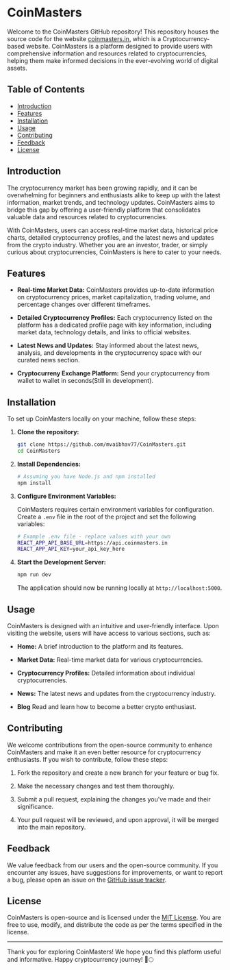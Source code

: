 # CoinMasters

Welcome to the CoinMasters GitHub repository! This repository houses the source code for the website [coinmasters.in](https://coinmasters.in), which is a Cryptocurrency-based website. CoinMasters is a platform designed to provide users with comprehensive information and resources related to cryptocurrencies, helping them make informed decisions in the ever-evolving world of digital assets.

## Table of Contents

- [Introduction](#introduction)
- [Features](#features)
- [Installation](#installation)
- [Usage](#usage)
- [Contributing](#contributing)
- [Feedback](#feedback)
- [License](#license)

## Introduction

The cryptocurrency market has been growing rapidly, and it can be overwhelming for beginners and enthusiasts alike to keep up with the latest information, market trends, and technology updates. CoinMasters aims to bridge this gap by offering a user-friendly platform that consolidates valuable data and resources related to cryptocurrencies.

With CoinMasters, users can access real-time market data, historical price charts, detailed cryptocurrency profiles, and the latest news and updates from the crypto industry. Whether you are an investor, trader, or simply curious about cryptocurrencies, CoinMasters is here to cater to your needs.

## Features

- **Real-time Market Data:** CoinMasters provides up-to-date information on cryptocurrency prices, market capitalization, trading volume, and percentage changes over different timeframes.

- **Detailed Cryptocurrency Profiles:** Each cryptocurrency listed on the platform has a dedicated profile page with key information, including market data, technology details, and links to official websites.

- **Latest News and Updates:** Stay informed about the latest news, analysis, and developments in the cryptocurrency space with our curated news section.
  
- **Cryptocurreny Exchange Platform:** Send your cryptocurrency from wallet to wallet in seconds(Still in development).

## Installation

To set up CoinMasters locally on your machine, follow these steps:

1. **Clone the repository:**

   ```bash
   git clone https://github.com/mvaibhav77/CoinMasters.git
   cd CoinMasters
   ```

2. **Install Dependencies:**

   ```bash
   # Assuming you have Node.js and npm installed
   npm install
   ```

3. **Configure Environment Variables:**

   CoinMasters requires certain environment variables for configuration. Create a `.env` file in the root of the project and set the following variables:

   ```bash
   # Example .env file - replace values with your own
   REACT_APP_API_BASE_URL=https://api.coinmasters.in
   REACT_APP_API_KEY=your_api_key_here
   ```

4. **Start the Development Server:**

   ```bash
   npm run dev
   ```

   The application should now be running locally at `http://localhost:5000`.

## Usage

CoinMasters is designed with an intuitive and user-friendly interface. Upon visiting the website, users will have access to various sections, such as:

- **Home:** A brief introduction to the platform and its features.

- **Market Data:** Real-time market data for various cryptocurrencies.

- **Cryptocurrency Profiles:** Detailed information about individual cryptocurrencies.

- **News:** The latest news and updates from the cryptocurrency industry.

- **Blog** Read and learn how to become a better crypto enthusiast.

## Contributing

We welcome contributions from the open-source community to enhance CoinMasters and make it an even better resource for cryptocurrency enthusiasts. If you wish to contribute, follow these steps:

1. Fork the repository and create a new branch for your feature or bug fix.

2. Make the necessary changes and test them thoroughly.

3. Submit a pull request, explaining the changes you've made and their significance.

4. Your pull request will be reviewed, and upon approval, it will be merged into the main repository.

## Feedback

We value feedback from our users and the open-source community. If you encounter any issues, have suggestions for improvements, or want to report a bug, please open an issue on the [GitHub issue tracker](https://github.com/mvaibhav77/CoinMasters/issues).

## License

CoinMasters is open-source and is licensed under the [MIT License](LICENSE). You are free to use, modify, and distribute the code as per the terms specified in the license.

---

Thank you for exploring CoinMasters! We hope you find this platform useful and informative. Happy cryptocurrency journey! 🚀🌕
